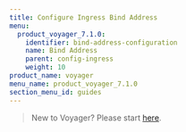 ```yaml
---
title: Configure Ingress Bind Address
menu:
  product_voyager_7.1.0:
    identifier: bind-address-configuration
    name: Bind Address
    parent: config-ingress
    weight: 10
product_name: voyager
menu_name: product_voyager_7.1.0
section_menu_id: guides
---
```

> New to Voyager? Please start [here](/docs/concepts/overview.md).

